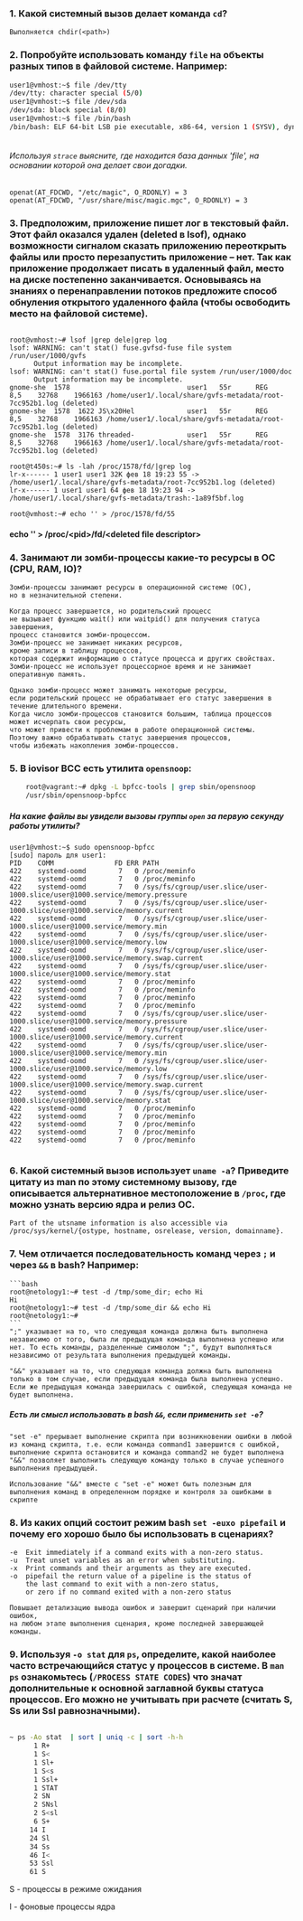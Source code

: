 ### 1. Какой системный вызов делает команда `cd`? 

    Выполняется chdir(<path>) 

### 2. Попробуйте использовать команду `file` на объекты разных типов в файловой системе. Например:
```bash
user1@vmhost:~$ file /dev/tty
/dev/tty: character special (5/0)
user1@vmhost:~$ file /dev/sda
/dev/sda: block special (8/0)
user1@vmhost:~$ file /bin/bash
/bin/bash: ELF 64-bit LSB pie executable, x86-64, version 1 (SYSV), dynamically linked, interpreter /lib64/ld-linux-x86-64.so.2, BuildID[sha1]=33a5554034feb2af38e8c75872058883b2988bc5, for GNU/Linux 3.2.0, stripped
	
```

###### Используя `strace` выясните, где находится база данных 'file', на основании которой она делает свои догадки.
	
	openat(AT_FDCWD, "/etc/magic", O_RDONLY) = 3
	openat(AT_FDCWD, "/usr/share/misc/magic.mgc", O_RDONLY) = 3


### 3. Предположим, приложение пишет лог в текстовый файл. Этот файл оказался удален (deleted в lsof), однако возможности сигналом сказать приложению переоткрыть файлы или просто перезапустить приложение – нет. Так как приложение продолжает писать в удаленный файл, место на диске постепенно заканчивается. Основываясь на знаниях о перенаправлении потоков предложите способ обнуления открытого удаленного файла (чтобы освободить место на файловой системе).

```trancatedel

root@vmhost:~# lsof |grep dele|grep log
lsof: WARNING: can't stat() fuse.gvfsd-fuse file system /run/user/1000/gvfs
      Output information may be incomplete.
lsof: WARNING: can't stat() fuse.portal file system /run/user/1000/doc
      Output information may be incomplete.
gnome-she  1578                             user1   55r      REG                8,5    32768    1966163 /home/user1/.local/share/gvfs-metadata/root-7cc952b1.log (deleted)
gnome-she  1578  1622 JS\x20Hel             user1   55r      REG                8,5    32768    1966163 /home/user1/.local/share/gvfs-metadata/root-7cc952b1.log (deleted)
gnome-she  1578  3176 threaded-             user1   55r      REG                8,5    32768    1966163 /home/user1/.local/share/gvfs-metadata/root-7cc952b1.log (deleted)

root@t450s:~# ls -lah /proc/1578/fd/|grep log
lr-x------ 1 user1 user1 32K фев 18 19:23 55 -> /home/user1/.local/share/gvfs-metadata/root-7cc952b1.log (deleted)
lr-x------ 1 user1 user1 64 фев 18 19:23 94 -> /home/user1/.local/share/gvfs-metadata/trash:-1a89f5bf.log

root@vmhost:~# echo '' > /proc/1578/fd/55

```
#### echo '' > /proc/\<pid>/fd/\<deleted file descriptor>

### 4. Занимают ли зомби-процессы какие-то ресурсы в ОС (CPU, RAM, IO)?

	Зомби-процессы занимают ресурсы в операционной системе (ОС), 
	но в незначительной степени.

	Когда процесс завершается, но родительский процесс 
	не вызывает функцию wait() или waitpid() для получения статуса завершения, 
	процесс становится зомби-процессом. 
	Зомби-процесс не занимает никаких ресурсов, 
	кроме записи в таблицу процессов, 
	которая содержит информацию о статусе процесса и других свойствах.
	Зомби-процесс не использует процессорное время и не занимает оперативную память.

	Однако зомби-процесс может занимать некоторые ресурсы, 
	если родительский процесс не обрабатывает его статус завершения в течение длительного времени. 
	Когда число зомби-процессов становится большим, таблица процессов может исчерпать свои ресурсы, 
	что может привести к проблемам в работе операционной системы. 
	Поэтому важно обрабатывать статус завершения процессов, 
	чтобы избежать накопления зомби-процессов.

### 5. В iovisor BCC есть утилита `opensnoop`:
```bash
    root@vagrant:~# dpkg -L bpfcc-tools | grep sbin/opensnoop
    /usr/sbin/opensnoop-bpfcc
```
##### На какие файлы вы увидели вызовы группы `open` за первую секунду работы утилиты?

```opensnoop
user1@vmhost:~$ sudo opensnoop-bpfcc
[sudo] пароль для user1:
PID    COMM               FD ERR PATH
422    systemd-oomd        7   0 /proc/meminfo
422    systemd-oomd        7   0 /proc/meminfo
422    systemd-oomd        7   0 /sys/fs/cgroup/user.slice/user-1000.slice/user@1000.service/memory.pressure
422    systemd-oomd        7   0 /sys/fs/cgroup/user.slice/user-1000.slice/user@1000.service/memory.current
422    systemd-oomd        7   0 /sys/fs/cgroup/user.slice/user-1000.slice/user@1000.service/memory.min
422    systemd-oomd        7   0 /sys/fs/cgroup/user.slice/user-1000.slice/user@1000.service/memory.low
422    systemd-oomd        7   0 /sys/fs/cgroup/user.slice/user-1000.slice/user@1000.service/memory.swap.current
422    systemd-oomd        7   0 /sys/fs/cgroup/user.slice/user-1000.slice/user@1000.service/memory.stat
422    systemd-oomd        7   0 /proc/meminfo
422    systemd-oomd        7   0 /proc/meminfo
422    systemd-oomd        7   0 /proc/meminfo
422    systemd-oomd        7   0 /proc/meminfo
422    systemd-oomd        7   0 /sys/fs/cgroup/user.slice/user-1000.slice/user@1000.service/memory.pressure
422    systemd-oomd        7   0 /sys/fs/cgroup/user.slice/user-1000.slice/user@1000.service/memory.current
422    systemd-oomd        7   0 /sys/fs/cgroup/user.slice/user-1000.slice/user@1000.service/memory.min
422    systemd-oomd        7   0 /sys/fs/cgroup/user.slice/user-1000.slice/user@1000.service/memory.low
422    systemd-oomd        7   0 /sys/fs/cgroup/user.slice/user-1000.slice/user@1000.service/memory.swap.current
422    systemd-oomd        7   0 /sys/fs/cgroup/user.slice/user-1000.slice/user@1000.service/memory.stat
422    systemd-oomd        7   0 /proc/meminfo
422    systemd-oomd        7   0 /proc/meminfo
422    systemd-oomd        7   0 /proc/meminfo
422    systemd-oomd        7   0 /proc/meminfo
422    systemd-oomd        7   0 /proc/meminfo


```	


### 6. Какой системный вызов использует `uname -a`? Приведите цитату из man по этому системному вызову, где описывается альтернативное местоположение в `/proc`, где можно узнать версию ядра и релиз ОС.

	Part of the utsname information is also accessible via /proc/sys/kernel/{ostype, hostname, osrelease, version, domainname}.

### 7. Чем отличается последовательность команд через `;` и через `&&` в bash? Например:
    ```bash
    root@netology1:~# test -d /tmp/some_dir; echo Hi
    Hi
    root@netology1:~# test -d /tmp/some_dir && echo Hi
    root@netology1:~#
    ```
	";" указывает на то, что следующая команда должна быть выполнена независимо от того, была ли предыдущая команда выполнена успешно или нет. То есть команды, разделенные символом ";", будут выполняться независимо от результата выполнения предыдущей команды.
	
	"&&" указывает на то, что следующая команда должна быть выполнена только в том случае, если предыдущая команда была выполнена успешно. Если же предыдущая команда завершилась с ошибкой, следующая команда не будет выполнена.
	
##### Есть ли смысл использовать в bash `&&`, если применить `set -e`?
	"set -e" прерывает выполнение скрипта при возникновении ошибки в любой из команд скрипта, т.е. если команда command1 завершится с ошибкой, 
	выполнение скрипта остановится и команда command2 не будет выполнена
	"&&" позволяет выполнить следующую команду только в случае успешного выполнения предыдущей.	
	
	Использование "&&" вместе с "set -e" может быть полезным для выполнения команд в определенном порядке и контроля за ошибками в скрипте
		
		

### 8. Из каких опций состоит режим bash `set -euxo pipefail` и почему его хорошо было бы использовать в сценариях?

	-e  Exit immediately if a command exits with a non-zero status.
	-u  Treat unset variables as an error when substituting.
	-x  Print commands and their arguments as they are executed.
	-o  pipefail the return value of a pipeline is the status of
        the last command to exit with a non-zero status,
        or zero if no command exited with a non-zero status
	
	Повышает детализацию вывода ошибок и завершит сценарий при наличии ошибок, 
	на любом этапе выполнения сценария, кроме последней завершающей команды.
	
### 9. Используя `-o stat` для `ps`, определите, какой наиболее часто встречающийся статус у процессов в системе. В `man ps` ознакомьтесь (`/PROCESS STATE CODES`) что значат дополнительные к основной заглавной буквы статуса процессов. Его можно не учитывать при расчете (считать S, Ss или Ssl равнозначными).

```bash

~ ps -Ao stat  | sort | uniq -c | sort -h-h
      1 R+
      1 S<
      1 Sl+
      1 S<s
      1 Ssl+
      1 STAT
      2 SN
      2 SNsl
      2 S<sl
      6 S+
     14 I
     24 Sl
     34 Ss
     46 I<
     53 Ssl
     61 S


```	
S - процессы в режиме ожидания

I - фоновые процессы ядра